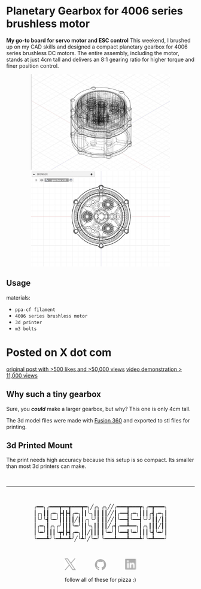 # Planetary Gearbox for 4006 series brushless motor

**My go-to board for servo motor and ESC control** 
This weekend, I brushed up on my CAD skills and designed a compact planetary gearbox for 4006 series brushless DC motors. The entire assembly, including the motor, stands at just 4cm tall and delivers an 8:1 gearing ratio for higher torque and finer position control.

<div align="center">
<img src="ortho.jpeg" alt="orthographic view" height="255">
<img src="top.jpeg" alt="top view" height="255">
</div>

## Usage

materials:
- `ppa-cf filament`
- `4006 series brushless motor`
- `3d printer`
- `m3 bolts`

# Posted on X dot com
[original post with >500 likes and >50,000 views](https://x.com/TheBrianLesko/status/1888679622583464144) 
[video demonstration > 11,000 views](https://x.com/TheBrianLesko/status/1899279842098471001)

## Why such a tiny gearbox

Sure, you ***could*** make a larger gearbox, but why? This one is only 4cm tall.

The 3d model files were made with [Fusion 360](https://www.autodesk.com/products/fusion-360/personal) and exported to stl files for printing.

## 3d Printed Mount 

The print needs high accuracy because this setup is so compact. Its smaller than most 3d printers can make. 

&nbsp;

<hr>

&nbsp;

<div align="center">



╭━━╮╭━━━┳━━┳━━━┳━╮╱╭╮        ╭╮╱╱╭━━━┳━━━┳╮╭━┳━━━╮
┃╭╮┃┃╭━╮┣┫┣┫╭━╮┃┃╰╮┃┃        ┃┃╱╱┃╭━━┫╭━╮┃┃┃╭┫╭━╮┃
┃╰╯╰┫╰━╯┃┃┃┃┃╱┃┃╭╮╰╯┃        ┃┃╱╱┃╰━━┫╰━━┫╰╯╯┃┃╱┃┃
┃╭━╮┃╭╮╭╯┃┃┃╰━╯┃┃╰╮┃┃        ┃┃╱╭┫╭━━┻━━╮┃╭╮┃┃┃╱┃┃
┃╰━╯┃┃┃╰┳┫┣┫╭━╮┃┃╱┃┃┃        ┃╰━╯┃╰━━┫╰━╯┃┃┃╰┫╰━╯┃
╰━━━┻╯╰━┻━━┻╯╱╰┻╯╱╰━╯        ╰━━━┻━━━┻━━━┻╯╰━┻━━━╯
  


&nbsp;


<a href="https://x.com/TheBrianLesko/"><img src="https://raw.githubusercontent.com/BrianLesko/BrianLesko/main/.socials/svg-grey/x.svg" width="30" alt="X Logo"></a> &nbsp; &nbsp; &nbsp; &nbsp; &nbsp; &nbsp; <a href="https://github.com/BrianLesko"><img src="https://raw.githubusercontent.com/BrianLesko/BrianLesko/main/.socials/svg-grey/github.svg" width="30" alt="GitHub"></a> &nbsp; &nbsp; &nbsp; &nbsp; &nbsp; &nbsp; <a href="https://www.linkedin.com/in/brianlesko/"><img src="https://raw.githubusercontent.com/BrianLesko/BrianLesko/main/.socials/svg-grey/linkedin.svg" width="30" alt="LinkedIn"></a>


follow all of these for pizza :)

</div>


&nbsp;

